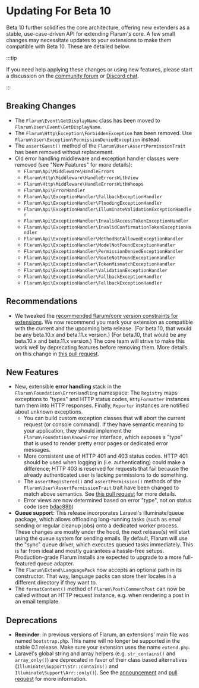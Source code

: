 # Updating For Beta 10

Beta 10 further solidifies the core architecture, offering new extenders as a stable, use-case-driven API for extending Flarum's core. A few small changes may necessitate updates to your extensions to make them compatible with Beta 10. These are detailed below.

:::tip

If you need help applying these changes or using new features, please start a discussion on the [community forum](https://discuss.flarum.org/t/extensibility) or [Discord chat](https://flarum.org/discord/).

:::

## Breaking Changes

- The `Flarum\Event\GetDisplayName` class has been moved to `Flarum\User\Event\GetDisplayName`.
- The `Flarum\Http\Exception\ForbiddenException` has been removed. Use `Flarum\User\Exception\PermissionDeniedException` instead.
- The `assertGuest()` method of the `Flarum\User\AssertPermissionTrait` has been removed without replacement.
- Old error handling middleware and exception handler classes were removed (see "New Features" for more details):
  - `Flarum\Api\Middleware\HandleErrors`
  - `Flarum\Http\Middleware\HandleErrorsWithView`
  - `Flarum\Http\Middleware\HandleErrorsWithWhoops`
  - `Flarum\Api\ErrorHandler`
  - `Flarum\Api\ExceptionHandler\FallbackExceptionHandler`
  - `Flarum\Api\ExceptionHandler\FloodingExceptionHandler`
  - `Flarum\Api\ExceptionHandler\IlluminateValidationExceptionHandler`
  - `Flarum\Api\ExceptionHandler\InvalidAccessTokenExceptionHandler`
  - `Flarum\Api\ExceptionHandler\InvalidConfirmationTokenExceptionHandler`
  - `Flarum\Api\ExceptionHandler\MethodNotAllowedExceptionHandler`
  - `Flarum\Api\ExceptionHandler\ModelNotFoundExceptionHandler`
  - `Flarum\Api\ExceptionHandler\PermissionDeniedExceptionHandler`
  - `Flarum\Api\ExceptionHandler\RouteNotFoundExceptionHandler`
  - `Flarum\Api\ExceptionHandler\TokenMismatchExceptionHandler`
  - `Flarum\Api\ExceptionHandler\ValidationExceptionHandler`
  - `Flarum\Api\ExceptionHandler\FallbackExceptionHandler`
  - `Flarum\Api\ExceptionHandler\FallbackExceptionHandler`

## Recommendations

- We tweaked the [recommended flarum/core version constraints for extensions](start.md#composer-json). We now recommend you mark your extension as compatible with the current and the upcoming beta release. (For beta.10, that would be any beta.10.x and beta.11.x version.) (For beta.10, that would be any beta.10.x and beta.11.x version.) The core team will strive to make this work well by deprecating features before removing them. More details on this change in [this pull request](https://github.com/flarum/docs/pull/75).

## New Features

- New, extensible **error handling** stack in the `Flarum\Foundation\ErrorHandling` namespace: The `Registry` maps exceptions to "types" and HTTP status codes, `HttpFormatter` instances turn them into HTTP responses. Finally, `Reporter` instances are notified about unknown exceptions.
  - You can build custom exception classes that will abort the current request (or console command). If they have semantic meaning to your application, they should implement the `Flarum\Foundation\KnownError` interface, which exposes a "type" that is used to render pretty error pages or dedicated error messages.
  - More consistent use of HTTP 401 and 403 status codes. HTTP 401 should be used when logging in (i.e. authenticating) could make a difference; HTTP 403 is reserved for requests that fail because the already authenticated user is lacking permissions to do something.
  - The `assertRegistered()` and `assertPermission()` methods of the `Flarum\User\AssertPermissionTrait` trait have been changed to match above semantics. See [this pull request](https://github.com/flarum/core/pull/1854) for more details.
  - Error views are now determined based on error "type", not on status code (see [bdac88b](https://github.com/flarum/core/commit/bdac88b5733643b9c5dabae9e09a64d9f6e41d58))
- **Queue support**: This release incorporates Laravel's illuminate/queue package, which allows offloading long-running tasks (such as email sending or regular cleanup jobs) onto a dedicated worker process. These changes are mostly under the hood, the next release(s) will start using the queue system for sending emails. By default, Flarum will use the "sync" queue driver, which executes queued tasks immediately. This is far from ideal and mostly guarantees a hassle-free setups. Production-grade Flarum installs are expected to upgrade to a more full-featured queue adapter.
- The `Flarum\Extend\LanguagePack` now accepts an optional path in its constructor. That way, language packs can store their locales in a different directory if they want to.
- The `formatContent()` method of `Flarum\Post\CommentPost` can now be called without an HTTP request instance, e.g. when rendering a post in an email template.

## Deprecations

- **Reminder**: In previous versions of Flarum, an extensions' main file was named `bootstrap.php`. This name will no longer be supported in the stable 0.1 release. Make sure your extension uses the name `extend.php`.
- Laravel's global string and array helpers (e.g. `str_contains()` and `array_only()`) are deprecated in favor of their class based alternatives (`Illuminate\Support\Str::contains()` and `Illuminate\Support\Arr::only()`). See the [announcement](https://laravel-news.com/laravel-5-8-deprecates-string-and-array-helpers) and [pull request](https://github.com/laravel/framework/pull/26898) for more information.
